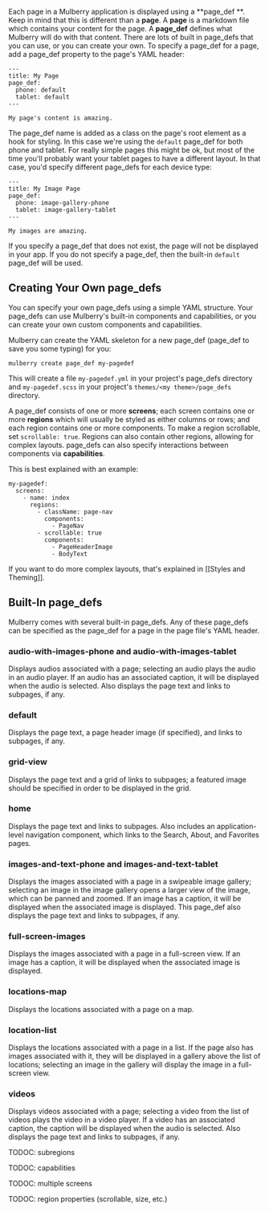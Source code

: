 Each page in a Mulberry application is displayed using a **page_def **. Keep in
mind that this is different than a **page**. A **page** is a markdown file
which contains your content for the page. A **page_def** defines what Mulberry
will do with that content. There are lots of built in page_defs that you can
use, or you can create your own. To specify a page_def for a page, add a
page_def property to the page's YAML header:

    ---
    title: My Page
    page_def:
      phone: default
      tablet: default
    ---

    My page's content is amazing.

The page_def name is added as a class on the page's root element as a hook for
styling. In this case we're using the `default` page_def for both phone and
tablet. For really simple pages this might be ok, but most of the time you'll
probably want your tablet pages to have a different layout. In that case, you'd
specify different page_defs for each device type:

    ---
    title: My Image Page
    page_def:
      phone: image-gallery-phone
      tablet: image-gallery-tablet
    ---

    My images are amazing.

If you specify a page_def that does not exist, the page will not be
displayed in your app. If you do not specify a page_def, then the built-in
`default` page_def will be used.

## Creating Your Own page_defs

You can specify your own page_defs using a simple YAML structure. Your
page_defs can use Mulberry's built-in components and capabilities, or you can create
your own custom components and capabilities.

Mulberry can create the YAML skeleton for a new page_def (page_def to save you some typing) for you:

    mulberry create page_def my-pagedef

This will create a file `my-pagedef.yml` in your project's page_defs
directory and `my-pagedef.scss` in your project's `themes/<my theme>/page_defs` directory.

A page_def consists of one or more **screens**; each screen contains one or
more **regions** which will usually be styled as either columns or rows; and
each region contains one or more components. To make a region scrollable, set
`scrollable: true`. Regions can also contain other regions, allowing for
complex layouts. page_defs can also specify interactions between components via
**capabilities**.

This is best explained with an example:

    my-pagedef:
      screens:
        - name: index
          regions:
            - className: page-nav
              components:
                - PageNav
            - scrollable: true
              components:
                - PageHeaderImage
                - BodyText

If you want to do more complex layouts, that's explained in [[Styles and Theming]].

## Built-In page_defs

Mulberry comes with several built-in page_defs. Any of these page_defs can be
specified as the page_def for a page in the page file's YAML header.

### audio-with-images-phone and audio-with-images-tablet

Displays audios associated with a page; selecting an audio plays
the audio in an audio player. If an audio has an associated caption, it will
be displayed when the audio is selected. Also displays the page text and
links to subpages, if any.

### default

Displays the page text, a page header image (if specified), and
links to subpages, if any.

### grid-view

Displays the page text and a grid of links to subpages; a featured image
should be specified in order to be displayed in the grid.

### home

Displays the page text and links to subpages. Also includes an
application-level navigation component, which links to the Search, About, and
Favorites pages.

### images-and-text-phone and images-and-text-tablet

Displays the images associated with a page in a swipeable image gallery;
selecting an image in the image gallery opens a larger view of the image,
which can be panned and zoomed. If an image has a caption, it will be
displayed when the associated image is displayed. This page_def also displays
the page text and links to subpages, if any.

### full-screen-images

Displays the images associated with a page in a full-screen view. If an image
has a caption, it will be displayed when the associated image is displayed.

### locations-map

Displays the locations associated with a page on a map.

### location-list

Displays the locations associated with a page in a list. If
the page also has images associated with it, they will be displayed in a
gallery above the list of locations; selecting an image in the gallery will
display the image in a full-screen view.

### videos

Displays videos associated with a page; selecting a video from the
list of videos plays the video in a video player. If a video has an
associated caption, the caption will be displayed when the audio is selected.
Also displays the page text and links to subpages, if any.


TODOC: subregions

TODOC: capabilities

TODOC: multiple screens

TODOC: region properties (scrollable, size, etc.)
